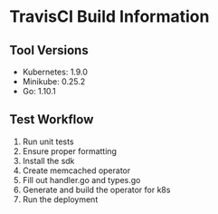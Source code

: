# TravisCI Build Information

## Tool Versions
* Kubernetes: 1.9.0
* Minikube: 0.25.2
* Go: 1.10.1

## Test Workflow
1. Run unit tests
2. Ensure proper formatting
3. Install the sdk
4. Create memcached operator
5. Fill out handler.go and types.go
6. Generate and build the operator for k8s
7. Run the deployment